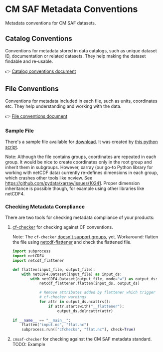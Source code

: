 # CM SAF Metadata Conventions

Metadata conventions for CM SAF datasets.

## Catalog Conventions

Conventions for metadata stored in data catalogs, such as unique dataset ID, documentation or related datasets.
They help making the dataset findable and re-usable.

👉 [Catalog conventions document](catalog_conventions.md)

## File Conventions

Conventions for metadata included in each file, such as units, coordinates etc. They help understanding and working
with the data.

👉 [File conventions document](conventions.md)

### Sample File

There's a sample file available for
[download](https://public.cmsaf.dwd.de/data/perm/metadata_standard/cmsaf_cdop4_tcdr_sample.nc).
It was created by [this python script](examples/create_sample_file.py). 

Note: Although the file contains groups, coordinates are repeated in each group.
It would be nice to create coordinates only in the root group and inherit them
in subgroups. However, xarray (our go-to Python library for working with
netCDF data) currently re-defines dimensions in each group, which crashes other
tools like ncview. See https://github.com/pydata/xarray/issues/10241.
Proper dimension inheritance is possible though, for example using other
libraries like netCDF4.


### Checking Metadata Compliance

There are two tools for checking metadata compliance of your products:

1. [cf-checker](https://github.com/cedadev/cf-checker) for checking against CF conventions. 
    
   Note: The `cf-checker`
   [doesn't support groups](https://github.com/cedadev/cf-checker/issues/73), yet.
   Workaround: flatten the file using
   [netcdf-flattener](https://gitlab.eumetsat.int/open-source/netcdf-flattener)
   and check the flattened file.
   ```python
   import subprocess
   import netCDF4
   import netcdf_flattener

   def flatten(input_file, output_file):
       with netCDF4.Dataset(input_file) as input_ds:
           with netCDF4.Dataset(output_file, mode="w") as output_ds:
               netcdf_flattener.flatten(input_ds, output_ds)
   
               # Remove attributes added by flattener which trigger
               # cf-checker warnings
               for attr in output_ds.ncattrs():
                   if attr.startswith("__flattener"):
                       output_ds.delncattr(attr)
        
   if __name__ == "__main__":
       flatten("input.nc", "flat.nc")
       subprocess.run(["cfchecks", "flat.nc"], check=True)
   ```
2. `cmsaf-checker` for checking against the CM SAF metadata standard. TODO: Example
